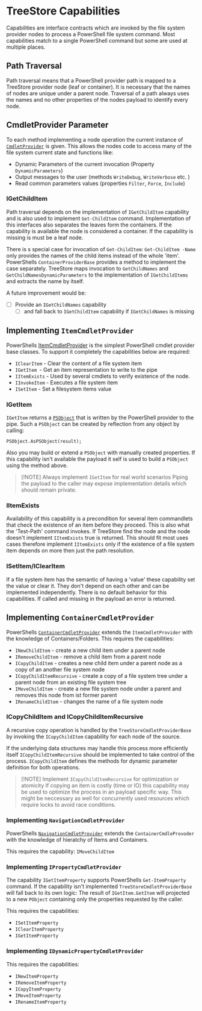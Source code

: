 # TreeStore Capabilities
Capabilities are interface contracts which are invoked by the file system provider nodes to process a PowerShell file system command. Most capabilities match to a single PowerShell command but some are used at multiple places.

## Path Traversal
Path traversal means that a PowerShell provider path is mapped to a TreeStore provider node (leaf or container). It is necessary that the names of nodes are unique under a parent node. Traversal of a path always uses the names and no other properties of the nodes payload to identify every node.

## CmdletProvider Parameter
To each method implementing a node operation the current instance of [ `CmdletProvider`](https://docs.microsoft.com/en-us/dotnet/api/system.management.automation.provider.cmdletprovider) is given. This allows the nodes code to access many of the file system current state and functions like:
- Dynamic Parameters of the current invocation (Property `DynamicParameters`)
- Output messages to the user (methods `WriteDebug`, `WriteVerbose` etc. )
- Read common parameters values (properties `Filter`, `Force`, `Include`)

### IGetChildItem
Path traversal depends on the implementation of `IGetChildItem`  capability and is also used to implement  `Get-ChildItem` command. Implementation of this interfaces also separates the leaves form the containers. If the capability is available the node is considered a container. If the capability is missing is must be a leaf node. 

There is s special case for invocation of `Get-ChildItem`: `Get-ChildItem -Name` only provides the names of the child items instead of the whole 'item'. PowerShells `ContainerProviderBase` provides a method to implement the case separately. TreeStore maps invocation to `GetChildNames` and `GetChildNamesDynamicParameters` to the implementation of `IGetChildItems` and extracts the name by itself.

A future improvement would be:
- [ ] Provide an `IGetChildNames` capability
	- [ ] and fall back to `IGetChildItem` capability if `IGetChildNames` is missing

## Implementing `ItemCmdletProvider`
PowerShells [ItemCmdletProvider](https://docs.microsoft.com/en-us/dotnet/api/system.management.automation.provider.itemcmdletprovider) is the simplest PowerShell cmdlet provider base classes. To support it completely the capabilities below are required:

* `IClearItem` - Clear the content of a file system item
* `IGetItem `- Get an item representation to write to the pipe
* `IItemExists` - Used by several cmdlets to verify existence of the node.
* `IInvokeItem` - Executes a file system item
* `ISetItem` - Set a filesystem items value

### IGetItem
`IGetItem` returns a [`PSObject`](https://docs.microsoft.com/en-us/powershell/scripting/developer/ets/overview#the-psobject-class) that is written by the PowerShell provider to the pipe. Such a `PSObject` can be created by reflection from any object by calling:

```CSharp
PSObject.AsPSObject(result);
```

Also you may build or extend a `PSObject` with manually created properties. If this capability isn't available the payload it self is used to build a `PSObject` using the method above. 

>[!NOTE] Always implement `IGetItem` for real world scenarios
>Piping the payload to the caller may expose implementation details which should remain private.

### IItemExists
Availability of this capability is a precondition for several item commandlets that check the existence of an item before they proceed. This is also what the 'Test-Path' command invokes.
If TreeStore find the node and the node doesn't implement `IItemExists` true is returned. This should fit most uses cases therefore implement `IItemExists` only if the existence of a file system item depends on more then just the path resolution.

### ISetItem/IClearItem
If a file system item has the semantic of having a 'value' these capability set the value or clear it. They don't depend on each other and can be implemented independently. There is no default behavior for this capabilities. If called and missing in the  payload an error is returned.

## Implementing `ContainerCmdletProvider`
PowerShells [`ContainerCmdletProvider`](https://docs.microsoft.com/en-us/dotnet/api/system.management.automation.provider.containercmdletprovider) extends the `ItemCmdletProvider` with the knowledge of Containers/Folders.
This requires the capabilities:

* `INewChildItem` - create a new child item under a parent node
* `IRemoveChildItem` - remove a child item from a parent node
* `ICopyChildItem` - creates a new child item under a parent node as a copy of an another file system node
* `ICopyChildItemRecursive` - create a copy of a file system tree under a parent node from an existing file system tree
* `IMoveChildItem` - create a new file system node under a parent and removes this node from ist former parent
* `IRenameChildItem` - changes the name of a file system node

### ICopyChildItem and ICopyChildItemRecursive
A recursive copy operation is handled by the `TreeStoreCmdletProviderBase`  by invoking the `ICopyChildItem` capability for each node of the source.  

If the underlying data structures may handle this process more efficiently itself `ICopyChildItemRecursive` should be implemented to take control of the  process.  `ICopyChildItem` defines the methods for dynamic parameter definition for both operations.

> [!NOTE] Implement `ICopyChildItemRecursive` for optimization or atomicity
> If copying an item is costly (time or IO) this capability may be used to optimize the process in an payload specific way. This might be neccessary as well for concurrently used resources which require locks to avoid race conditions.

### Implementing `NavigationCmdletProvider`
PowerShells [`NavigationCmdletProvider`](https://docs.microsoft.com/en-us/dotnet/api/system.management.automation.provider.navigationcmdletprovider) extends the `ContainerCmdleProvoder` with the knowledge of hieratchy of Items and Containers. 

This requires the capability: `IMoveChildItem` 

### Implementing `IPropertyCmdletProvider`
The capability `IGetItemProperty` supports PowerShells `Get-ItemProperty`  command. If the capability isn't implemented `TreeStoreCmdletProviderBase` will fall back to its own logic: The result of `IGetItem.GetItem` will projected to a new `PObject` containing only the properties requested by the caller.

This requires the capabilities:
- `ISetItemProperty`
- `IClearItemProperty`
- `IGetItemProperty`

### Implementing `IDynamicPropertyCmdletProvider`
This requires the capabilities:
- `INewItemProperty`
- `IRemoveItemProperty`
- `ICopyItemProperty`
- `IMoveItemProperty`
- `IRenameItemProperty`


